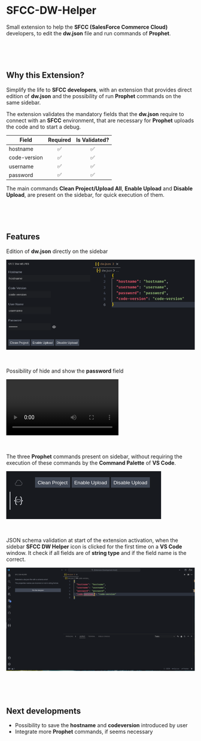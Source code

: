 # SFCC-DW-Helper
Small extension to help the **SFCC (SalesForce Commerce Cloud)** developers, to edit the **dw.json** file and run commands of **Prophet**.

&nbsp;

&nbsp;

## Why this Extension?
Simplify the life to **SFCC developers**, with an extension that provides direct edition of **dw.json** and the possibility of run **Prophet** commands on the same sidebar.

The extension validates the mandatory fields that the **dw.json** require to connect with an **SFCC** environment, that are necessary for **Prophet** uploads the code and to start a debug.

|Field |Required|Is Validated?|
|-----|:------:|:------:|
|hostname|:white_check_mark:      |:white_check_mark:    |
|code-version  |:white_check_mark:     |:white_check_mark:   |
|username  |:white_check_mark:     |:white_check_mark:   |
|password  |:white_check_mark:     |:white_check_mark:   |

The main commands **Clean Project/Upload All**, **Enable Upload** and **Disable Upload**, are present on the sidebar, for quick execution of them.

&nbsp;

&nbsp;

## Features
Edition of **dw.json** directly on the sidebar

![](/media/edit_json.png)

&nbsp;

Possibility of hide and show the **password** field

<video src="./media/password_show_hide.mp4" controls="controls" style="max-width: 730px;">
</video>

&nbsp;

The three **Prophet** commands present on sidebar, without requiring the execution of these commands by the **Command Palette** of **VS Code**. 

![](/media/prophet_commands.png)

&nbsp;

JSON schema validation at start of the extension activation, when the sidebar **SFCC DW Helper** icon is clicked for the first time on a **VS Code** window. It check if all fields are of **string type** and if the field name is the correct. 

![](/media/schema_validation.png)

&nbsp;

&nbsp;

## Next developments
* Possibility to save the **hostname** and **codeversion** introduced by user
* Integrate more **Prophet** commands, if seems necessary
